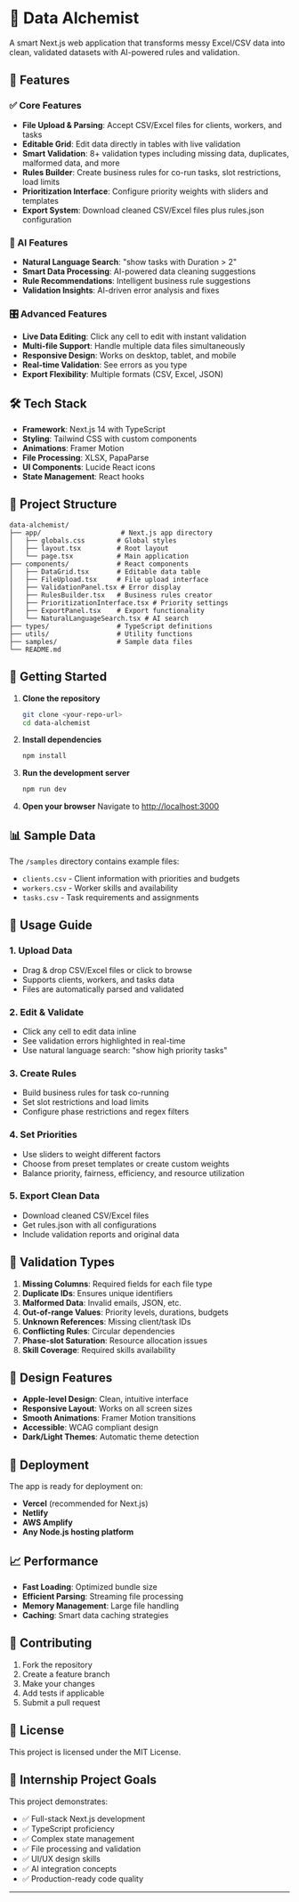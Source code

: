 
# 🧪 Data Alchemist

A smart Next.js web application that transforms messy Excel/CSV data into clean, validated datasets with AI-powered rules and validation.

## 🚀 Features

### ✅ Core Features
- **File Upload & Parsing**: Accept CSV/Excel files for clients, workers, and tasks
- **Editable Grid**: Edit data directly in tables with live validation
- **Smart Validation**: 8+ validation types including missing data, duplicates, malformed data, and more
- **Rules Builder**: Create business rules for co-run tasks, slot restrictions, load limits
- **Prioritization Interface**: Configure priority weights with sliders and templates
- **Export System**: Download cleaned CSV/Excel files plus rules.json configuration

### 🧠 AI Features
- **Natural Language Search**: "show tasks with Duration > 2"
- **Smart Data Processing**: AI-powered data cleaning suggestions
- **Rule Recommendations**: Intelligent business rule suggestions
- **Validation Insights**: AI-driven error analysis and fixes

### 🎛️ Advanced Features
- **Live Data Editing**: Click any cell to edit with instant validation
- **Multi-file Support**: Handle multiple data files simultaneously
- **Responsive Design**: Works on desktop, tablet, and mobile
- **Real-time Validation**: See errors as you type
- **Export Flexibility**: Multiple formats (CSV, Excel, JSON)

## 🛠️ Tech Stack

- **Framework**: Next.js 14 with TypeScript
- **Styling**: Tailwind CSS with custom components
- **Animations**: Framer Motion
- **File Processing**: XLSX, PapaParse
- **UI Components**: Lucide React icons
- **State Management**: React hooks

## 📁 Project Structure

```
data-alchemist/
├── app/                    # Next.js app directory
│   ├── globals.css        # Global styles
│   ├── layout.tsx         # Root layout
│   └── page.tsx           # Main application
├── components/            # React components
│   ├── DataGrid.tsx       # Editable data table
│   ├── FileUpload.tsx     # File upload interface
│   ├── ValidationPanel.tsx # Error display
│   ├── RulesBuilder.tsx   # Business rules creator
│   ├── PrioritizationInterface.tsx # Priority settings
│   ├── ExportPanel.tsx    # Export functionality
│   └── NaturalLanguageSearch.tsx # AI search
├── types/                 # TypeScript definitions
├── utils/                 # Utility functions
├── samples/               # Sample data files
└── README.md
```

## 🚀 Getting Started

1. **Clone the repository**
   ```bash
   git clone <your-repo-url>
   cd data-alchemist
   ```

2. **Install dependencies**
   ```bash
   npm install
   ```

3. **Run the development server**
   ```bash
   npm run dev
   ```

4. **Open your browser**
   Navigate to [http://localhost:3000](http://localhost:3000)

## 📊 Sample Data

The `/samples` directory contains example files:
- `clients.csv` - Client information with priorities and budgets
- `workers.csv` - Worker skills and availability
- `tasks.csv` - Task requirements and assignments

## 🎯 Usage Guide

### 1. Upload Data
- Drag & drop CSV/Excel files or click to browse
- Supports clients, workers, and tasks data
- Files are automatically parsed and validated

### 2. Edit & Validate
- Click any cell to edit data inline
- See validation errors highlighted in real-time
- Use natural language search: "show high priority tasks"

### 3. Create Rules
- Build business rules for task co-running
- Set slot restrictions and load limits
- Configure phase restrictions and regex filters

### 4. Set Priorities
- Use sliders to weight different factors
- Choose from preset templates or create custom weights
- Balance priority, fairness, efficiency, and resource utilization

### 5. Export Clean Data
- Download cleaned CSV/Excel files
- Get rules.json with all configurations
- Include validation reports and original data

## 🔧 Validation Types

1. **Missing Columns**: Required fields for each file type
2. **Duplicate IDs**: Ensures unique identifiers
3. **Malformed Data**: Invalid emails, JSON, etc.
4. **Out-of-range Values**: Priority levels, durations, budgets
5. **Unknown References**: Missing client/task IDs
6. **Conflicting Rules**: Circular dependencies
7. **Phase-slot Saturation**: Resource allocation issues
8. **Skill Coverage**: Required skills availability

## 🎨 Design Features

- **Apple-level Design**: Clean, intuitive interface
- **Responsive Layout**: Works on all screen sizes
- **Smooth Animations**: Framer Motion transitions
- **Accessible**: WCAG compliant design
- **Dark/Light Themes**: Automatic theme detection

## 🚀 Deployment

The app is ready for deployment on:
- **Vercel** (recommended for Next.js)
- **Netlify**
- **AWS Amplify**
- **Any Node.js hosting platform**

## 📈 Performance

- **Fast Loading**: Optimized bundle size
- **Efficient Parsing**: Streaming file processing
- **Memory Management**: Large file handling
- **Caching**: Smart data caching strategies

## 🤝 Contributing

1. Fork the repository
2. Create a feature branch
3. Make your changes
4. Add tests if applicable
5. Submit a pull request

## 📄 License

This project is licensed under the MIT License.

## 🎯 Internship Project Goals

This project demonstrates:
- ✅ Full-stack Next.js development
- ✅ TypeScript proficiency
- ✅ Complex state management
- ✅ File processing and validation
- ✅ UI/UX design skills
- ✅ AI integration concepts
- ✅ Production-ready code quality

---



